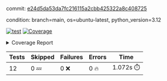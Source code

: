 commit: [e24d5da53da7fc216115a2cbb425322a8c408725](https://github.com/rcmdnk/inherit-docstring/tree/e24d5da53da7fc216115a2cbb425322a8c408725)

condition: branch=main, os=ubuntu-latest, python_version=3.12

[![test](https://github.com/rcmdnk/inherit-docstring/actions/workflows/test.yml/badge.svg)](https://github.com/rcmdnk/inherit-docstring/actions/runs/14850993865)
<a href="https://github.com/rcmdnk/inherit-docstring/blob/e24d5da53da7fc216115a2cbb425322a8c408725/README.md"><img alt="Coverage" src="https://img.shields.io/badge/Coverage-100%25-brightgreen.svg" /></a><details><summary>Coverage Report </summary><table><tr><th>File</th><th>Stmts</th><th>Miss</th><th>Cover</th></tr><tbody><tr><td><b>TOTAL</b></td><td><b>114</b></td><td><b>0</b></td><td><b>100%</b></td></tr></tbody></table></details>

| Tests | Skipped | Failures | Errors | Time |
| ----- | ------- | -------- | -------- | ------------------ |
| 12 | 0 :zzz: | 0 :x: | 0 :fire: | 1.072s :stopwatch: |


